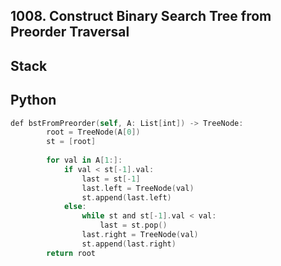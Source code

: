## 1008. Construct Binary Search Tree from Preorder Traversal
## Stack
## Python
```swift
def bstFromPreorder(self, A: List[int]) -> TreeNode:
        root = TreeNode(A[0])
        st = [root]
        
        for val in A[1:]:
            if val < st[-1].val:
                last = st[-1]
                last.left = TreeNode(val)
                st.append(last.left)
            else:
                while st and st[-1].val < val:
                    last = st.pop()
                last.right = TreeNode(val)
                st.append(last.right)
        return root
```
